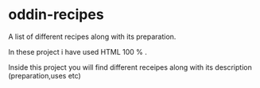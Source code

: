 # oddin-recipes
A list of different recipes along with its preparation.


In these project i have used HTML 100 % .


Inside this project you will find different receipes along with its description (preparation,uses etc)

